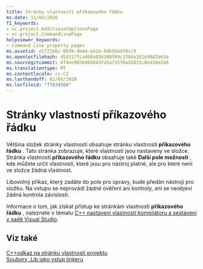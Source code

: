 ```yaml
---
title: Stránky vlastností příkazového řádku
ms.date: 11/04/2016
f1_keywords:
- vc.project.AdditionalOptionsPage
- vc.project.CommandLinePage
helpviewer_keywords:
- Command Line property pages
ms.assetid: e1721b6c-8b39-4b44-a41e-69b5bb470cc9
ms.openlocfilehash: 454317fca468a056380f69c1384a3d1e9842e63e
ms.sourcegitcommit: 0f4ee9056d65043fa5a715f0ad1031c0ed30e2b6
ms.translationtype: MT
ms.contentlocale: cs-CZ
ms.lasthandoff: 02/05/2020
ms.locfileid: "77034568"
---
```

# <a name="command-line-property-pages"></a>Stránky vlastností příkazového řádku

Většina složek stránky vlastností obsahuje stránku vlastností **příkazového řádku** . Tato stránka zobrazuje, které vlastnosti jsou nastaveny ve složce. Stránka vlastností **příkazového řádku** obsahuje také **Další pole možností** , kde můžete určit vlastnosti, které jsou pro nástroj platné, ale pro které není ve složce žádná vlastnost.

Libovolný příkaz, který zadáte do pole pro úpravy, bude předán nástroji pro složku. Na vstupu se neprovádí žádné ověření ani kontroly, ani se neobjeví žádná kontrola závislosti.

Informace o tom, jak získat přístup ke stránkám vlastností **příkazového řádku** , naleznete v tématu [ C++ nastavení vlastností kompilátoru a sestavení v sadě Visual Studio](../working-with-project-properties.md).

## <a name="see-also"></a>Viz také

[C++odkaz na stránku vlastností projektu](property-pages-visual-cpp.md)<br>
[Soubory .Lib jako vstup linkeru](dot-lib-files-as-linker-input.md)
